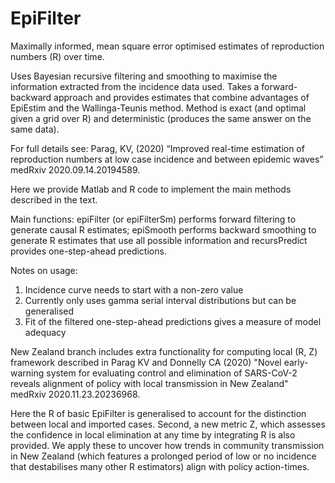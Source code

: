 # EpiFilter
Maximally informed, mean square error optimised estimates of reproduction numbers (R) over time.

Uses Bayesian recursive filtering and smoothing to maximise the information extracted from the incidence data used. 
Takes a forward-backward approach and provides estimates that combine advantages of EpiEstim and the Wallinga-Teunis method.
Method is exact (and optimal given a grid over R) and deterministic (produces the same answer on the same data).

For full details see: 
Parag, KV, (2020) “Improved real-time estimation of reproduction numbers at low case incidence and between epidemic waves” medRxiv 2020.09.14.20194589.

Here we provide Matlab and R code to implement the main methods described in the text.

Main functions: epiFilter (or epiFilterSm) performs forward filtering to generate causal R estimates; epiSmooth performs backward smoothing to generate R estimates that use all possible information and recursPredict provides one-step-ahead predictions.

Notes on usage:
1) Incidence curve needs to start with a non-zero value
2) Currently only uses gamma serial interval distributions but can be generalised
3) Fit of the filtered one-step-ahead predictions gives a measure of model adequacy


New Zealand branch includes extra functionality for computing local (R, Z) framework described in 
Parag KV and Donnelly CA (2020) "Novel early-warning system for evaluating control and elimination of SARS-CoV-2 reveals alignment of policy with local transmission in New Zealand" medRxiv 2020.11.23.20236968.

Here the R of basic EpiFilter is generalised to account for the distinction between local and imported cases. Second, a new metric Z, which assesses
the confidence in local elimination at any time by integrating R is also provided. We apply these to uncover how trends in community transmission in
New Zealand (which features a prolonged period of low or no incidence that destabilises many other R estimators) align with policy action-times.
